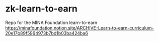 # zk-learn-to-earn
Repo for the MINA Foundation learn-to-earn https://minafoundation.notion.site/ARCHIVE-Learn-to-earn-curriculum-20e17b89f5964973b7bd1b03ba424ba6
